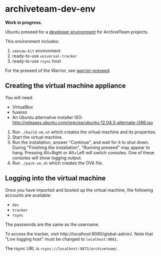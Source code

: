 archiveteam-dev-env
===================

**Work in progress.**

Ubuntu preseed for a [developer environment](http://archiveteam.org/index.php?title=Dev) for ArchiveTeam projects.

This environment includes:

1. `seesaw-kit` environment
2. ready-to-use `universal-tracker`
3. ready-to-use `rsync` host

For the preseed of the Warrior, see [warrior-preseed](https://github.com/ArchiveTeam/warrior-preseed).

Creating the virtual machine appliance
--------------------------------------

You will need:

* VirtualBox
* fuseiso
* An Ubuntu alternative installer ISO: http://releases.ubuntu.com/precise/ubuntu-12.04.3-alternate-i386.iso

1. Run `./build-vm.sh` which creates the virtual machine and its properties.
2. Start the virtual machine.
3. Run the installation, answer "Continue", and wait for it to shut down. During "Finishing the installation", "Running preseed" may appear to hang. Pressing Alt+Right or Alt+Left will switch consoles. One of these consoles will show logging output.
4. Run `./pack-vm.sh` which creates the OVA file.

Logging into the virtual machine
--------------------------------

Once you have imported and booted up the virtual machine, the following accounts are available:

* `dev`
* `tracker`
* `rsync`

The passwords are the same as the username.

To access the tracker, visit http://localhost:9080/global-admin/. Note that "Live logging host" must be changed to `localhost:9081`.

The rsync URL is `rsync://localhost:9873/archiveteam/`.


